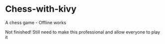 # Chess-with-kivy

A chess game - Offline works

Not finished! Still need to make this professional and allow everyone to play it

